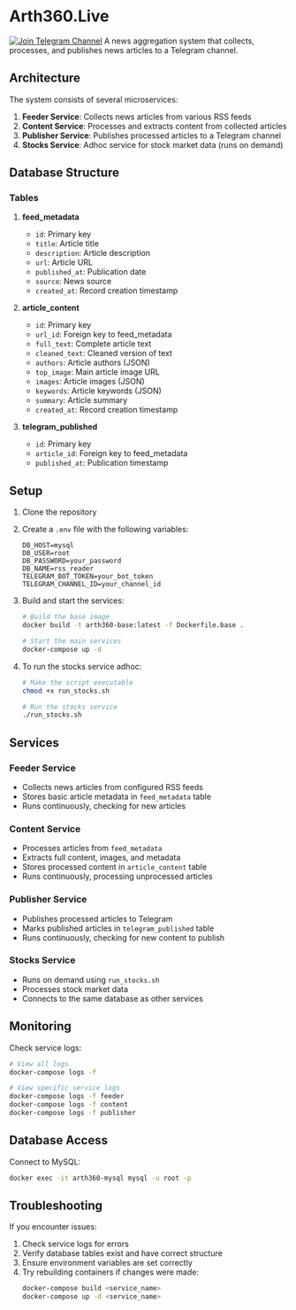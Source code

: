 # Arth360.Live

[![Join Telegram Channel](https://img.shields.io/badge/Join%20Telegram-Arth360-blue)](https://t.me/artha360)
A news aggregation system that collects, processes, and publishes news articles to a Telegram channel.

## Architecture

The system consists of several microservices:

1. **Feeder Service**: Collects news articles from various RSS feeds
2. **Content Service**: Processes and extracts content from collected articles
3. **Publisher Service**: Publishes processed articles to a Telegram channel
4. **Stocks Service**: Adhoc service for stock market data (runs on demand)

## Database Structure

### Tables

1. **feed_metadata**
   - `id`: Primary key
   - `title`: Article title
   - `description`: Article description
   - `url`: Article URL
   - `published_at`: Publication date
   - `source`: News source
   - `created_at`: Record creation timestamp

2. **article_content**
   - `id`: Primary key
   - `url_id`: Foreign key to feed_metadata
   - `full_text`: Complete article text
   - `cleaned_text`: Cleaned version of text
   - `authors`: Article authors (JSON)
   - `top_image`: Main article image URL
   - `images`: Article images (JSON)
   - `keywords`: Article keywords (JSON)
   - `summary`: Article summary
   - `created_at`: Record creation timestamp

3. **telegram_published**
   - `id`: Primary key
   - `article_id`: Foreign key to feed_metadata
   - `published_at`: Publication timestamp

## Setup

1. Clone the repository
2. Create a `.env` file with the following variables:
   ```
   DB_HOST=mysql
   DB_USER=root
   DB_PASSWORD=your_password
   DB_NAME=rss_reader
   TELEGRAM_BOT_TOKEN=your_bot_token
   TELEGRAM_CHANNEL_ID=your_channel_id
   ```

3. Build and start the services:
   ```bash
   # Build the base image
   docker build -t arth360-base:latest -f Dockerfile.base .

   # Start the main services
   docker-compose up -d
   ```

4. To run the stocks service adhoc:
   ```bash
   # Make the script executable
   chmod +x run_stocks.sh

   # Run the stocks service
   ./run_stocks.sh
   ```

## Services

### Feeder Service
- Collects news articles from configured RSS feeds
- Stores basic article metadata in `feed_metadata` table
- Runs continuously, checking for new articles

### Content Service
- Processes articles from `feed_metadata`
- Extracts full content, images, and metadata
- Stores processed content in `article_content` table
- Runs continuously, processing unprocessed articles

### Publisher Service
- Publishes processed articles to Telegram
- Marks published articles in `telegram_published` table
- Runs continuously, checking for new content to publish

### Stocks Service
- Runs on demand using `run_stocks.sh`
- Processes stock market data
- Connects to the same database as other services

## Monitoring

Check service logs:
```bash
# View all logs
docker-compose logs -f

# View specific service logs
docker-compose logs -f feeder
docker-compose logs -f content
docker-compose logs -f publisher
```

## Database Access

Connect to MySQL:
```bash
docker exec -it arth360-mysql mysql -u root -p
```

## Troubleshooting

If you encounter issues:
1. Check service logs for errors
2. Verify database tables exist and have correct structure
3. Ensure environment variables are set correctly
4. Try rebuilding containers if changes were made:
   ```bash
   docker-compose build <service_name>
   docker-compose up -d <service_name>
   ```
